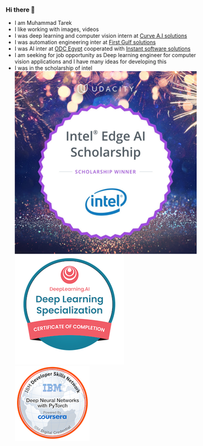 ### Hi there 👋
- I am Muhammad Tarek
- I like working with images, videos 
- I was deep learning and computer vision intern at [Curve A.I solutions](https://curveaisolutions.com/)
- I was automation engineering inter at [First Gulf solutions](https://www.firstgulfsolutions.com/)
- I was AI inter at [ODC Egypt](https://www.linkedin.com/company/orange-digital-center-egypt/) cooperated with [Instant software solutions](https://www.linkedin.com/company/instantsoftwaresolution/)
- I am seeking for job opportunity as Deep learning engineer for computer vision applications and I have many ideas for developing this 
- I was in the scholarship of intel
 ![Intel Scholarship](Intel-Scholarship%2B2020%402x.jpg)
 ![Deep learning specialization badge from coursera](deep-learning-specialization.png) ![Deep Neural Networks with PyTorch badge from IBM](deep-neural-networks-with-pytorch.png)

